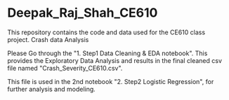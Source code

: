# Deepak_Raj_Shah_CE610
This repository contains the code and data used for the CE610 class project. Crash data Analysis

Please Go through the "1. Step1 Data Cleaning & EDA notebook". This provides the Exploratory Data Analysis and results in the final cleaned csv file named "Crash_Severity_CE610.csv".

This file is used in the 2nd notebook "2. Step2 Logistic Regression", for further analysis and modeling. 